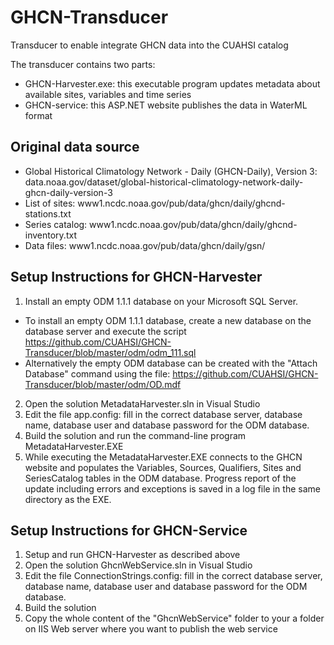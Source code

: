 # GHCN-Transducer
Transducer to enable integrate GHCN data into the CUAHSI catalog

The transducer contains two parts:
- GHCN-Harvester.exe: this executable program updates metadata about available sites, variables and time series
- GHCN-service: this ASP.NET website publishes the data in WaterML format

## Original data source
- Global Historical Climatology Network - Daily (GHCN-Daily), Version 3: data.noaa.gov/dataset/global-historical-climatology-network-daily-ghcn-daily-version-3
- List of sites: www1.ncdc.noaa.gov/pub/data/ghcn/daily/ghcnd-stations.txt
- Series catalog: www1.ncdc.noaa.gov/pub/data/ghcn/daily/ghcnd-inventory.txt
- Data files: www1.ncdc.noaa.gov/pub/data/ghcn/daily/gsn/

## Setup Instructions for GHCN-Harvester
1. Install an empty ODM 1.1.1 database on your Microsoft SQL Server. 
- To install an empty ODM 1.1.1 database, create a new database on the database server and execute the script https://github.com/CUAHSI/GHCN-Transducer/blob/master/odm/odm_111.sql
- Alternatively the empty ODM database can be created with the "Attach Database" command using the file: https://github.com/CUAHSI/GHCN-Transducer/blob/master/odm/OD.mdf
2. Open the solution MetadataHarvester.sln in Visual Studio
3. Edit the file app.config: fill in the correct database server, database name, database user and database password for the ODM database.
4. Build the solution and run the command-line program MetadataHarvester.EXE
5. While executing the MetadataHarvester.EXE connects to the GHCN website and populates the Variables, Sources, Qualifiers, Sites and SeriesCatalog tables in the ODM database. Progress report of the update including errors and exceptions is saved in a log file in the same directory as the EXE.

## Setup Instructions for GHCN-Service
1. Setup and run GHCN-Harvester as described above
2. Open the solution GhcnWebService.sln in Visual Studio
3. Edit the file ConnectionStrings.config: fill in the correct database server, database name, database user and database password for the ODM database.
4. Build the solution
5. Copy the whole content of the "GhcnWebService" folder to your a folder on IIS Web server where you want to publish the web service
